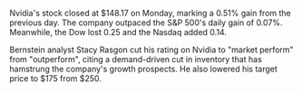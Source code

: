 Nvidia's stock closed at $148.17 on Monday, marking a 0.51% gain from the previous day. The company outpaced the S&P 500's daily gain of 0.07%. Meanwhile, the Dow lost 0.25 and the Nasdaq added 0.14.

Bernstein analyst Stacy Rasgon cut his rating on Nvidia to "market perform" from "outperform", citing a demand-driven cut in inventory that has hamstrung the company's growth prospects. He also lowered his target price to $175 from $250.
